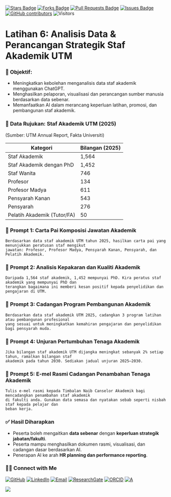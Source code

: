 <a href="https://github.com/drshahizan/short-course/stargazers"><img src="https://img.shields.io/github/stars/drshahizan/short-course" alt="Stars Badge"/></a>
<a href="https://github.com/drshahizan/short-course/network/members"><img src="https://img.shields.io/github/forks/drshahizan/short-course" alt="Forks Badge"/></a>
<a href="https://github.com/drshahizan/short-course/pulls"><img src="https://img.shields.io/github/issues-pr/drshahizan/short-course" alt="Pull Requests Badge"/></a>
<a href="https://github.com/drshahizan/short-course"><img src="https://img.shields.io/github/issues/drshahizan/short-course" alt="Issues Badge"/></a>
<a href="https://github.com/drshahizan/short-course/graphs/contributors"><img alt="GitHub contributors" src="https://img.shields.io/github/contributors/drshahizan/short-course?color=2b9348"></a>
![Visitors](https://api.visitorbadge.io/api/visitors?path=https%3A%2F%2Fgithub.com%2Fdrshahizan%2Fshort-course&labelColor=%23d9e3f0&countColor=%23697689&style=flat)

# Latihan 6: Analisis Data & Perancangan Strategik Staf Akademik UTM

### 🎯 Objektif:

* Meningkatkan kebolehan menganalisis data staf akademik menggunakan ChatGPT.
* Menghasilkan pelaporan, visualisasi dan perancangan sumber manusia berdasarkan data sebenar.
* Memanfaatkan AI dalam merancang keperluan latihan, promosi, dan pembangunan staf akademik.

### 📌 **Data Rujukan: Staf Akademik UTM (2025)**

(Sumber: UTM Annual Report, Fakta Universiti)

| Kategori                    | Bilangan (2025) |
| --------------------------- | --------------- |
| Staf Akademik               | 1,564           |
| Staf Akademik dengan PhD    | 1,452           |
| Staf Wanita                 | 746             |
| Profesor                    | 134             |
| Profesor Madya              | 611             |
| Pensyarah Kanan             | 543             |
| Pensyarah                   | 276             |
| Pelatih Akademik (Tutor/FA) | 50              |


### 💬 **Prompt 1: Carta Pai Komposisi Jawatan Akademik**

```
Berdasarkan data staf akademik UTM tahun 2025, hasilkan carta pai yang menunjukkan peratusan staf mengikut
jawatan: Profesor, Profesor Madya, Pensyarah Kanan, Pensyarah, dan Pelatih Akademik.
```

### 💬 **Prompt 2: Analisis Kepakaran dan Kualiti Akademik**

```
Daripada 1,564 staf akademik, 1,452 mempunyai PhD. Kira peratus staf akademik yang mempunyai PhD dan
terangkan bagaimana ini memberi kesan positif kepada penyelidikan dan pengajaran di UTM.
```

### 💬 **Prompt 3: Cadangan Program Pembangunan Akademik**

```
Berdasarkan data staf akademik UTM 2025, cadangkan 3 program latihan atau pembangunan profesional
yang sesuai untuk meningkatkan kemahiran pengajaran dan penyelidikan bagi pensyarah muda.
```

### 💬 **Prompt 4: Unjuran Pertumbuhan Tenaga Akademik**

```
Jika bilangan staf akademik UTM dijangka meningkat sebanyak 2% setiap tahun, ramalkan bilangan staf
akademik pada tahun 2030. Sediakan jadual unjuran 2025–2030.
```

### 💬 **Prompt 5: E-mel Rasmi Cadangan Penambahan Tenaga Akademik**

```
Tulis e-mel rasmi kepada Timbalan Naib Canselor Akademik bagi mencadangkan penambahan staf akademik
di fakulti anda. Gunakan data semasa dan nyatakan sebab seperti nisbah staf kepada pelajar dan
beban kerja.
```

### ✅ **Hasil Diharapkan**

* Peserta boleh mengaitkan **data sebenar** dengan **keperluan strategik jabatan/fakulti**.
* Peserta mampu menghasilkan dokumen rasmi, visualisasi, dan cadangan dasar berdasarkan AI.
* Penerapan AI ke arah **HR planning dan performance reporting**.

### 🙌🏻 Connect with Me
<p align="left">
    <a href="https://github.com/drshahizan" target="_blank"><img alt="GitHub" src="https://img.shields.io/badge/-@drshahizan-181717?style=flat-square&logo=GitHub&logoColor=white"></a>
    <a href="https://www.linkedin.com/in/drshahizan" target="_blank"><img alt="LinkedIn" src="https://img.shields.io/badge/-drshahizan-blue?style=flat-square&logo=Linkedin&logoColor=white&link=https://www.linkedin.com/in/drshahizan/"></a>
    <a href="mailto:shahizan@utm.my" target="_blank"><img alt="Email" src="https://img.shields.io/badge/-shahizan@utm.my-c14438?style=flat-square&logo=Gmail&logoColor=white&link=mailto:shahizan@utm.my.com"></a>
    <a href="https://www.researchgate.net/profile/Mohd-Othman-28" target="_blank"><img alt="ResearchGate" src="https://img.shields.io/badge/-ResearchGate-00CCBB?style=flat-square&logo=ResearchGate&logoColor=white"></a>
    <a href="https://orcid.org/0000-0003-4261-1873" target="_blank"><img alt="ORCID" src="https://img.shields.io/badge/-ORCID-A6CE39?style=flat-square&logo=ORCID&logoColor=white"></a> 
 <a href="https://visitorbadge.io/status?path=https%3A%2F%2Fgithub.com%2Fdrshahizan" target="_blank"><img alt="A" src="https://api.visitorbadge.io/api/visitors?path=https%3A%2F%2Fgithub.com%2Fdrshahizan&labelColor=%23697689&countColor=%23555555&style=plastic"></a>
 
![](https://hit.yhype.me/github/profile?user_id=81284918)
</p>
